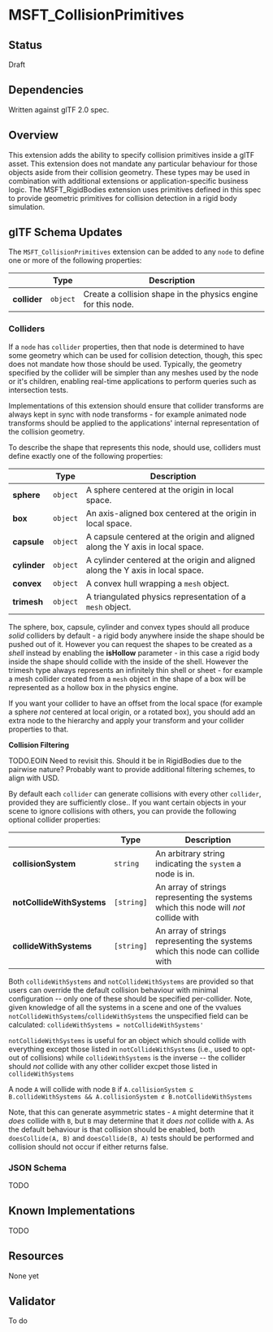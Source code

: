 # MSFT\_CollisionPrimitives

## Status

Draft

## Dependencies

Written against glTF 2.0 spec.

## Overview

This extension adds the ability to specify collision primitives inside a glTF asset. This extension does not mandate any particular behaviour for those objects aside from their collision geometry. These types may be used in combination with additional extensions or application-specific business logic. The MSFT\_RigidBodies extension uses primitives defined in this spec to provide geometric primitives for collision detection in a rigid body simulation.

## glTF Schema Updates

The `MSFT_CollisionPrimitives` extension can be added to any `node` to define one or more of the following properties:

| |Type|Description|
|-|-|-|
|**collider**|`object`|Create a collision shape in the physics engine for this node.|

### Colliders

If a `node` has `collider` properties, then that node is determined to have some geometry which can be used for collision detection, though, this spec does not mandate how those should be used. Typically, the geometry specified by the collider will be simpler than any meshes used by the node or it's children, enabling real-time applications to perform queries such as intersection tests.

Implementations of this extension should ensure that collider transforms are always kept in sync with node transforms - for example animated node transforms should be applied to the applications' internal representation of the collision geometry.

To describe the shape that represents this node, should use, colliders must define exactly one of the following properties:

| |Type|Description|
|-|-|-|
|**sphere**|`object`|A sphere centered at the origin in local space.|
|**box**|`object`|An axis-aligned box centered at the origin in local space.|
|**capsule**|`object`|A capsule centered at the origin and aligned along the Y axis in local space.|
|**cylinder**|`object`|A cylinder centered at the origin and aligned along the Y axis in local space.|
|**convex**|`object`|A convex hull wrapping a `mesh` object.|
|**trimesh**|`object`|A triangulated physics representation of a `mesh` object.|

The sphere, box, capsule, cylinder and convex types should all produce _solid_ colliders by default - a rigid body anywhere inside the shape should be pushed out of it.
However you can request the shapes to be created as a _shell_ instead by enabling the **isHollow** parameter - in this case a rigid body inside the shape should collide with the inside of the shell.
However the trimesh type always represents an infinitely thin shell or sheet - for example a mesh collider created from a `mesh` object in the shape of a box will be represented as a hollow box in the physics engine.

If you want your collider to have an offset from the local space (for example a sphere _not_ centered at local origin, or a rotated box), you should add an extra node to the hierarchy and apply your transform and your collider properties to that.

**Collision Filtering**

TODO.EOIN Need to revisit this. Should it be in RigidBodies due to the pairwise nature? Probably want to provide additional filtering schemes, to align with USD.

By default each `collider` can generate collisions with every other `collider`, provided they are sufficiently close.. If you want certain objects in your scene to ignore collisions with others, you can provide the following optional collider properties:

| |Type|Description|
|-|-|-|
|**collisionSystem**|`string`|An arbitrary string indicating the `system` a node is in.|
|**notCollideWithSystems**|`[string]`|An array of strings representing the systems which this node will _not_ collide with|
|**collideWithSystems**|`[string]`|An array of strings representing the systems which this node can collide with|

Both `collideWithSystems` and `notCollideWithSystems` are provided so that users can override the default collision behaviour with minimal configuration -- only one of these should be specified per-collider. Note, given knowledge of all the systems in a scene and one of the vvalues `notCollideWithSystems`/`collideWithSystems` the unspecified field can be calculated: `collideWithSystems = notCollideWithSystems'`

`notCollideWithSystems` is useful for an object which should collide with everything except those listed in `notCollideWithSystems` (i.e., used to opt-out of collisions) while `collideWithSystems` is the inverse -- the collider should _not_ collide with any other collider excpet those listed in `collideWithSystems`

A node `A` will collide with node `B` if `A.collisionSystem ⊆ B.collideWithSystems && A.collisionSystem ⊄ B.notCollideWithSystems`

Note, that this can generate asymmetric states - `A` might determine that it _does_ collide with `B`, but `B` may determine that it _does not_ collide with `A`. As the default behaviour is that collision should be enabled, both `doesCollide(A, B)` and `doesCollide(B, A)` tests should be performed and collision should not occur if either returns false.

### JSON Schema

TODO

## Known Implementations

TODO

## Resources

None yet

## Validator

To do
